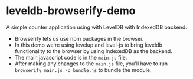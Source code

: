 # leveldb-browserify-demo
A simple counter application using with LevelDB with IndexedDB backend.
* Browserify lets us use npm packages in the browser.
* In this demo we're using levelup and level-js to bring leveldb functionality to the browser by using IndexedDB as the backend.
* The main javascript code is in the `main.js` file.
* After making any changes to the `main.js` file, you'll have to run `browserify main.js -o bundle.js` to bundle the module.
